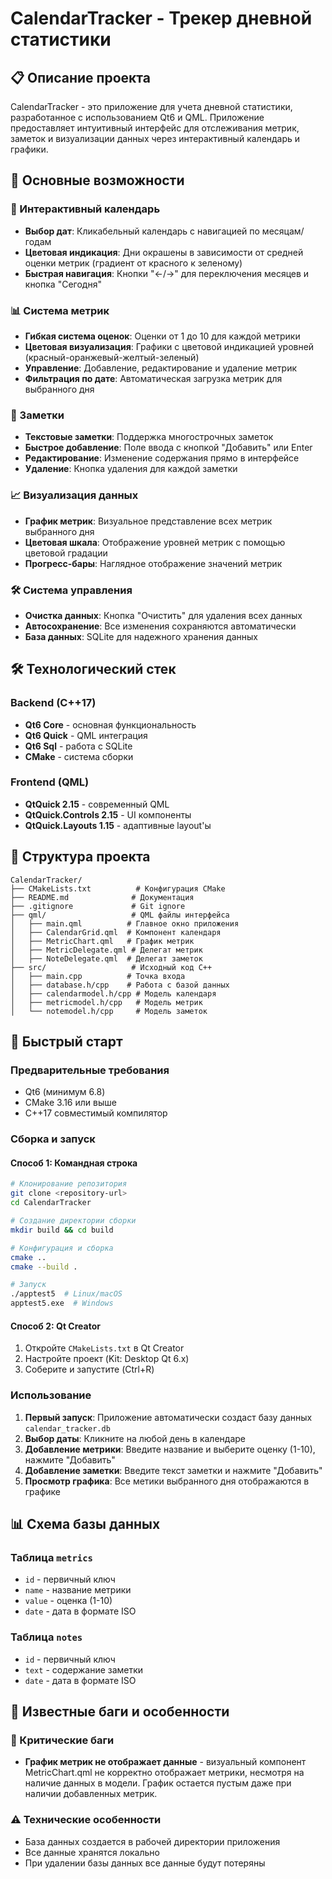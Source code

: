 # CalendarTracker - Трекер дневной статистики

## 📋 Описание проекта
CalendarTracker - это приложение для учета дневной статистики, разработанное с использованием Qt6 и QML. Приложение предоставляет интуитивный интерфейс для отслеживания метрик, заметок и визуализации данных через интерактивный календарь и графики.

## 🚀 Основные возможности

### 📅 Интерактивный календарь
- **Выбор дат**: Кликабельный календарь с навигацией по месяцам/годам
- **Цветовая индикация**: Дни окрашены в зависимости от средней оценки метрик (градиент от красного к зеленому)
- **Быстрая навигация**: Кнопки "←/→" для переключения месяцев и кнопка "Сегодня"

### 📊 Система метрик
- **Гибкая система оценок**: Оценки от 1 до 10 для каждой метрики
- **Цветовая визуализация**: Графики с цветовой индикацией уровней (красный-оранжевый-желтый-зеленый)
- **Управление**: Добавление, редактирование и удаление метрик
- **Фильтрация по дате**: Автоматическая загрузка метрик для выбранного дня

### 📝 Заметки
- **Текстовые заметки**: Поддержка многострочных заметок
- **Быстрое добавление**: Поле ввода с кнопкой "Добавить" или Enter
- **Редактирование**: Изменение содержания прямо в интерфейсе
- **Удаление**: Кнопка удаления для каждой заметки

### 📈 Визуализация данных
- **График метрик**: Визуальное представление всех метрик выбранного дня
- **Цветовая шкала**: Отображение уровней метрик с помощью цветовой градации
- **Прогресс-бары**: Наглядное отображение значений метрик

### 🛠️ Система управления
- **Очистка данных**: Кнопка "Очистить" для удаления всех данных
- **Автосохранение**: Все изменения сохраняются автоматически
- **База данных**: SQLite для надежного хранения данных

## 🛠️ Технологический стек

### Backend (C++17)
- **Qt6 Core** - основная функциональность
- **Qt6 Quick** - QML интеграция
- **Qt6 Sql** - работа с SQLite
- **CMake** - система сборки

### Frontend (QML)
- **QtQuick 2.15** - современный QML
- **QtQuick.Controls 2.15** - UI компоненты
- **QtQuick.Layouts 1.15** - адаптивные layout'ы

## 📁 Структура проекта

```
CalendarTracker/
├── CMakeLists.txt          # Конфигурация CMake
├── README.md              # Документация
├── .gitignore             # Git ignore
├── qml/                   # QML файлы интерфейса
│   ├── main.qml          # Главное окно приложения
│   ├── CalendarGrid.qml  # Компонент календаря
│   ├── MetricChart.qml   # График метрик
│   ├── MetricDelegate.qml # Делегат метрик
│   ├── NoteDelegate.qml  # Делегат заметок
├── src/                   # Исходный код C++
│   ├── main.cpp          # Точка входа
│   ├── database.h/cpp    # Работа с базой данных
│   ├── calendarmodel.h/cpp # Модель календаря
│   ├── metricmodel.h/cpp   # Модель метрик
│   └── notemodel.h/cpp     # Модель заметок
```

## 🚀 Быстрый старт

### Предварительные требования
- Qt6 (минимум 6.8)
- CMake 3.16 или выше
- C++17 совместимый компилятор

### Сборка и запуск

#### Способ 1: Командная строка
```bash
# Клонирование репозитория
git clone <repository-url>
cd CalendarTracker

# Создание директории сборки
mkdir build && cd build

# Конфигурация и сборка
cmake ..
cmake --build .

# Запуск
./apptest5  # Linux/macOS
apptest5.exe  # Windows
```

#### Способ 2: Qt Creator
1. Откройте `CMakeLists.txt` в Qt Creator
2. Настройте проект (Kit: Desktop Qt 6.x)
3. Соберите и запустите (Ctrl+R)

### Использование

1. **Первый запуск**: Приложение автоматически создаст базу данных `calendar_tracker.db`
2. **Выбор даты**: Кликните на любой день в календаре
3. **Добавление метрики**: Введите название и выберите оценку (1-10), нажмите "Добавить"
4. **Добавление заметки**: Введите текст заметки и нажмите "Добавить"
5. **Просмотр графика**: Все метики выбранного дня отображаются в графике

## 📊 Схема базы данных

### Таблица `metrics`
- `id` - первичный ключ
- `name` - название метрики
- `value` - оценка (1-10)
- `date` - дата в формате ISO

### Таблица `notes`
- `id` - первичный ключ
- `text` - содержание заметки
- `date` - дата в формате ISO

## 🐛 Известные баги и особенности

### 🚨 Критические баги
- **График метрик не отображает данные** - визуальный компонент MetricChart.qml не корректно отображает метрики, несмотря на наличие данных в модели. График остается пустым даже при наличии добавленных метрик.

### ⚠️ Технические особенности
- База данных создается в рабочей директории приложения
- Все данные хранятся локально
- При удалении базы данных все данные будут потеряны

